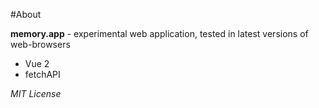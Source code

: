 #About

**memory.app** - experimental web application, tested in latest versions of web-browsers

* Vue 2
* fetchAPI

_MIT License_
